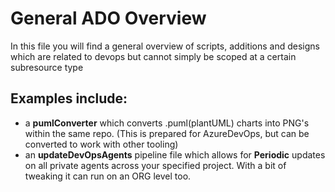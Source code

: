 # General ADO Overview
In this file you will find a general overview of scripts, additions and designs which are related to devops but cannot simply be scoped at a certain subresource type

## Examples include:
- a **pumlConverter** which converts .puml(plantUML) charts into PNG's within the same repo. (This is prepared for AzureDevOps, but can be converted to work with other tooling)
- an **updateDevOpsAgents** pipeline file which allows for **Periodic** updates on all private agents across your specified project. With a bit of tweaking it can run on an ORG level too.
